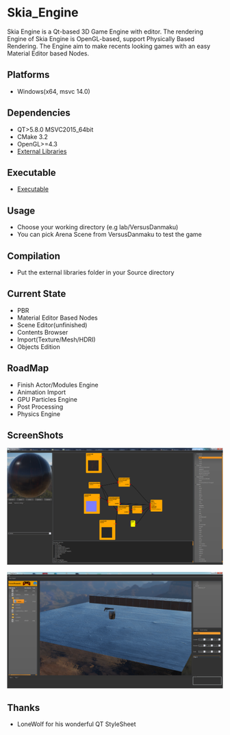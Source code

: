 # Skia_Engine
Skia Engine is a Qt-based 3D Game Engine with editor.
The rendering Engine of Skia Engine is OpenGL-based, support Physically Based Rendering.
The Engine aim to make recents looking games with an easy Material Editor based Nodes.

## Platforms
- Windows(x64, msvc 14.0)

## Dependencies
- QT>5.8.0 MSVC2015_64bit
- CMake 3.2
- OpenGL>=4.3
- [External Libraries](https://www.dropbox.com/s/kkdauhit33vue5c/external.zip?dl=0)

## Executable
- [Executable](https://www.dropbox.com/s/u41e9nefehkxab6/Skia_Engine.zip?dl=0)

## Usage
- Choose your working directory (e.g lab/VersusDanmaku)
- You can pick Arena Scene from VersusDanmaku to test the game

## Compilation
- Put the external libraries folder in your Source directory 

## Current State
- PBR
- Material Editor Based Nodes
- Scene Editor(unfinished)
- Contents Browser
- Import(Texture/Mesh/HDRI)
- Objects Edition

## RoadMap
- Finish Actor/Modules Engine
- Animation Import
- GPU Particles Engine
- Post Processing
- Physics Engine

## ScreenShots
![Alt text](Images/ScreenMaterialEditor.png?raw=true "Material Editor")

![Alt text](Images/ScreenEditor.png?raw=true "Editor")

## Thanks
- LoneWolf for his wonderful QT StyleSheet
